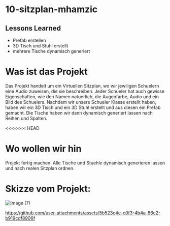 # 10-sitzplan-mhamzic

## Lessons Learned 

- Prefab erstellen
- 3D Tisch und Stuhl erstellt
- mehrere Tische dynamisch generiert 


# Was ist das Projekt
Das Projekt handelt um ein Virtuellen Sitzplan, wo wir jewiligen Schuelern eine Audio zuweisen, die sie beschreiben. 
Jeder Schueler hat auch gewisse Eigenschaften, wie den Namen natuerlich, die Augenfarbe, Audio und ein Bild des Schuelers. 
Nachdem wir unsere Schueler Klasse erstellt haben, haben wir ein 3D Tisch und ein 3D Stuhl erstellt und aus diesen ein 
Prefab gemacht. Die Tische haben wir dann dynamisch generiert lassen nach Reihen und Spalten. 

<<<<<<< HEAD
# Wo wollen wir hin
Projekt fertig machen. Alle Tische und Stuehle dynamisch generieren lassen und nach realen Sitzplan ordnen.

# Skizze vom Projekt: 

![Image (7)](https://github.com/user-attachments/assets/8f00ba90-c432-496d-8d51-9caf7e3e6731)



https://github.com/user-attachments/assets/5b523c4e-c0f3-4b4a-86e2-b919cdf8906f

